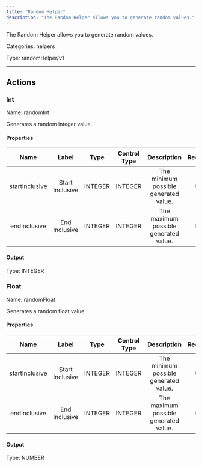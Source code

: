 ```yaml
---
title: "Random Helper"
description: "The Random Helper allows you to generate random values."
---
```


The Random Helper allows you to generate random values.


Categories: helpers


Type: randomHelper/v1

<hr />




## Actions


### Int
Name: randomInt

Generates a random integer value.

#### Properties

|      Name       |      Label     |     Type     |     Control Type     |     Description     |     Required        |
|:--------------:|:--------------:|:------------:|:--------------------:|:-------------------:|:-------------------:|
| startInclusive | Start Inclusive | INTEGER | INTEGER  |  The minimum possible generated value.  |  true  |
| endInclusive | End Inclusive | INTEGER | INTEGER  |  The maximum possible generated value.  |  true  |


#### Output



Type: INTEGER







### Float
Name: randomFloat

Generates a random float value.

#### Properties

|      Name       |      Label     |     Type     |     Control Type     |     Description     |     Required        |
|:--------------:|:--------------:|:------------:|:--------------------:|:-------------------:|:-------------------:|
| startInclusive | Start Inclusive | INTEGER | INTEGER  |  The minimum possible generated value.  |  true  |
| endInclusive | End Inclusive | INTEGER | INTEGER  |  The maximum possible generated value.  |  true  |


#### Output



Type: NUMBER









